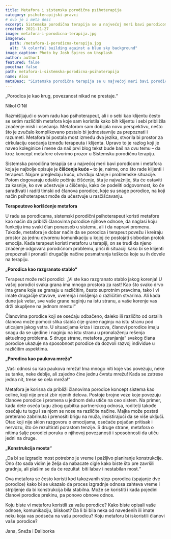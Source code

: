 ```yaml
---
title: Metafora i sistemska porodična psihoterapija
category: psihoterapijski-pravci
# ovo je i meta desc
excerpt: Sistemska porodična terapija se u najvećoj meri bavi porodicom i metafora koja je najbolje opisuje je čišćenje kuće
created: 2021-11-27
image: metafora-i-porodicna-terapija.jpg
imageTwo:
  path: /metafora-i-porodicna-terapija.jpg
  alt: "A colorful building against a blue sky background"
image_caption: Photo by Josh Spires on Unsplash
author: author1
featured: false
pocetna: false
path: metafora-i-sistemska-porodicna-psihoterapija
name: Aloo
metaDesc: "Sistemska porodična terapija se u najvećoj meri bavi porodicom i metafora koja je najbolje opisuje je čišćenje kuće"
---
```


„Porodica je kao krug, povezanost nikad ne prestaje.“ 

Nikol O’Nil

Razmišljajući o svom radu kao psihoterapeut, ali i o sebi kao klijentu često se setim različitih metafora koje sam koristila kako bih klijentu i sebi približila značenje misli i osećanja. Metaforom sam dobijala novu perspektivu, nešto što je zvučalo komplikovano postalo bi jednostavnije za prepoznati i razumeti. Metafora bi postala most između dva jezika, stvorila bi prostor za cirkulaciju osećanja između terapeuta i klijenta. Upravo to je razlog koji je naveo koleginice i mene da naš prvi blog tekst bude baš na ovu temu – da kroz koncept metafore otvorimo prozor u Sistemsku porodičnu terapiju.

Sistemska porodična terapija se u najvećoj meri bavi porodicom i metafora koja je najbolje opisuje je **čišćenje kuće –** to je, naime, ono što rade klijenti i terapeut. Najpre pregledaju kuću, utvrđuju stanje i problemske situacije. Potom dogovaraju odakle počinju čišćenje, šta je najvažnije, šta će ostaviti za kasnije, ko sve učestvuje u čišćenju, kako će podeliti odgovornost, ko će sarađivati i raditi timski od članova porodice, koje su snage porodice, na koji način psihoterapeut može da učestvuje u rasčišćavanju.

**Terapeutovo korišćenje metafora**

U radu sa porodicama, sistemski porodični psihoterapeut koristi metafore kao način da približi članovima porodice njihove odnose, da naglasi koju funkciju ima svaki član ponaosob u sistemu, ali i da napravi promenu. Takođe, metafora je dobar način da se porodica i terapeut povežu i kreiraju prostor za jednu otvorenu komunikaciju u kojoj će postojati slobodan protok emocija. Kada terapeut koristi metaforu u terapiji, on se trudi da njeno značenje odgovara porodičnom problemu, priči ili situaciji kako bi se klijenti prepoznali i pronašli drugačije načine posmatranja teškoća koje su ih dovele na terapiju.

**„Porodica kao razgranato stablo“**

Terapeut može reći porodici: „Vi ste kao razgranato stablo jakog korenja! U vašoj porodici svaka grana ima mnogo prostora za rast! Kao što svako drvo ima grane koje se granaju u različitim, često suprotnim pravcima, tako i vi imate drugačije stavove, uverenja i mišljenja o različitim stvarima. Ali kada dune jak vetar, sve vaše grane naginju na istu stranu, a vaše korenje vas drži okupljene na jednom mestu!“

Članovima porodice koji se osećaju odbačeno, daleko ili različito od ostalih članova može pomoći slika stabla čije grane naginju na istu stranu pod uticajem jakog vetra. U situacijama kriza i izazova, članovi porodice imaju snagu da se ujedine i naginju na istu stranu u pronalaženju rešenja aktuelnog problema. S druge strane, metafora „granjanja“ svakog člana porodice ukazuje na sposobnost porodice da dozvoli razvoj individue u različitim aspektima.

**„Porodica kao paukova mreža“**

„Vaši odnosi su kao paukova mreža! Ima mnogo niti koje vas povezuju, neke su tanke, neke deblje, ali zajedno čine jednu čvrstu mrežu! Kada se zatrese jedna nit, trese se cela mreža!“

Metafora je korisna da približi članovima porodice koncept sistema kao celine, koji nije prost zbir njenih delova. Postoje brojne veze koje povezuju članove porodice i promena u jednom delu utiče na ceo sistem. Na primer, kada dete oseća tugu zbog gubitka partnerskog odnosa, roditelji takođe osećaju tu tugu i sa njom se nose na različite načine. Majka može postati preterano zabrinuta i prenositi brigu na muža, insistirajući da se više uključi. Otac koji nije sklon razgovoru o emocijama, osećaće pojačan pritisak i nervozu, što će rezultirati porastom tenzije. S druge strane, metafora o nitima šalje porodici poruku o njihovoj povezanosti i sposobnosti da utiču jedni na druge.

**„Konstrukcija mosta“**

„Da bi se izgradio most potrebno je vreme i pažljivo planiranje konstrukcije. Ono što sada vidim je želja da nabacate cigle kako biste što pre završili gradnju, ali plašim se da će rezultat  biti labav i nestabilan most.“

Ova metafora se često koristi kod takozvanih step-porodica (spajanje dve porodice) kako bi se ukazalo da proces izgradnje odnosa zahteva vreme i strpljenje da bi konstrukcija bila stabilna. Može se koristiti i kada pojedini članovi porodice prekinu, pa ponovo obnove odnos. 

Koju biste vi metaforu koristili za vašu porodice? Kako biste opisali vaše odnose, komunikaciju, bliskost? Da li bi bila neka od navedenih ili imate neku koja vas podseća na vašu porodicu? Koju metaforu bi iskoristili članovi vaše porodice?

Jana, Sneža i Daliborka




